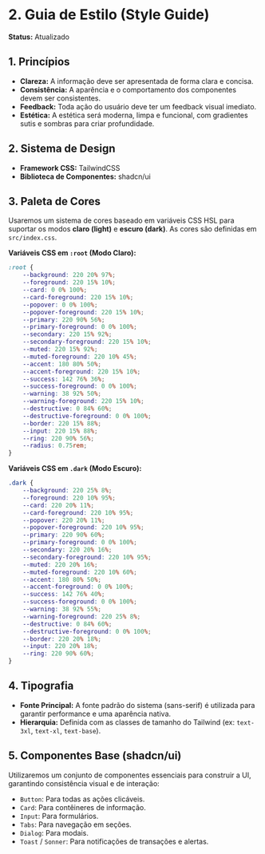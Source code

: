 # 2. Guia de Estilo (Style Guide)

**Status:** Atualizado

## 1. Princípios

-   **Clareza:** A informação deve ser apresentada de forma clara e concisa.
-   **Consistência:** A aparência e o comportamento dos componentes devem ser consistentes.
-   **Feedback:** Toda ação do usuário deve ter um feedback visual imediato.
-   **Estética:** A estética será moderna, limpa e funcional, com gradientes sutis e sombras para criar profundidade.

## 2. Sistema de Design

-   **Framework CSS:** TailwindCSS
-   **Biblioteca de Componentes:** shadcn/ui

## 3. Paleta de Cores

Usaremos um sistema de cores baseado em variáveis CSS HSL para suportar os modos **claro (light)** e **escuro (dark)**. As cores são definidas em `src/index.css`.

**Variáveis CSS em `:root` (Modo Claro):**

```css
:root {
    --background: 220 20% 97%;
    --foreground: 220 15% 10%;
    --card: 0 0% 100%;
    --card-foreground: 220 15% 10%;
    --popover: 0 0% 100%;
    --popover-foreground: 220 15% 10%;
    --primary: 220 90% 56%;
    --primary-foreground: 0 0% 100%;
    --secondary: 220 15% 92%;
    --secondary-foreground: 220 15% 10%;
    --muted: 220 15% 92%;
    --muted-foreground: 220 10% 45%;
    --accent: 180 80% 50%;
    --accent-foreground: 220 15% 10%;
    --success: 142 76% 36%;
    --success-foreground: 0 0% 100%;
    --warning: 38 92% 50%;
    --warning-foreground: 220 15% 10%;
    --destructive: 0 84% 60%;
    --destructive-foreground: 0 0% 100%;
    --border: 220 15% 88%;
    --input: 220 15% 88%;
    --ring: 220 90% 56%;
    --radius: 0.75rem;
}
```

**Variáveis CSS em `.dark` (Modo Escuro):**

```css
.dark {
    --background: 220 25% 8%;
    --foreground: 220 10% 95%;
    --card: 220 20% 11%;
    --card-foreground: 220 10% 95%;
    --popover: 220 20% 11%;
    --popover-foreground: 220 10% 95%;
    --primary: 220 90% 60%;
    --primary-foreground: 0 0% 100%;
    --secondary: 220 20% 16%;
    --secondary-foreground: 220 10% 95%;
    --muted: 220 20% 16%;
    --muted-foreground: 220 10% 60%;
    --accent: 180 80% 50%;
    --accent-foreground: 0 0% 100%;
    --success: 142 76% 40%;
    --success-foreground: 0 0% 100%;
    --warning: 38 92% 55%;
    --warning-foreground: 220 25% 8%;
    --destructive: 0 84% 60%;
    --destructive-foreground: 0 0% 100%;
    --border: 220 20% 18%;
    --input: 220 20% 18%;
    --ring: 220 90% 60%;
}
```

## 4. Tipografia

-   **Fonte Principal:** A fonte padrão do sistema (sans-serif) é utilizada para garantir performance e uma aparência nativa.
-   **Hierarquia:** Definida com as classes de tamanho do Tailwind (ex: `text-3xl`, `text-xl`, `text-base`).

## 5. Componentes Base (shadcn/ui)

Utilizaremos um conjunto de componentes essenciais para construir a UI, garantindo consistência visual e de interação:

-   `Button`: Para todas as ações clicáveis.
-   `Card`: Para contêineres de informação.
-   `Input`: Para formulários.
-   `Tabs`: Para navegação em seções.
-   `Dialog`: Para modais.
-   `Toast` / `Sonner`: Para notificações de transações e alertas.
